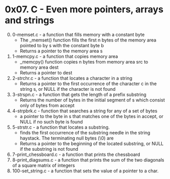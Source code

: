 # 0x07. C - Even more pointers, arrays and strings

0. 0-memset.c - a function that fills memory with a constant byte
	* The _memset() function fills the first n bytes of the memory area pointed to by s with the constant byte b
	* Returns a pointer to the memory area s
1. 1-memcpy.c - a function that copies memory area
	* _memcpy() function copies n bytes from memory area src to memory area dest
	* Returns a pointer to dest
2. 2-strchr.c - a function that locates a character in a string
	* Returns a pointer to the first occurrence of the character c in the string s, or NULL if the character is not found
3. 3-strspn.c - a function that gets the length of a prefix substring
	* Returns the number of bytes in the initial segment of s which consist only of bytes from accept
4. 4-strpbrk.c -  function that searches a string for any of a set of bytes
	* a pointer to the byte in s that matches one of the bytes in accept, or NULL if no such byte is found
5. 5-strstr.c - a function that locates a substring.
	* finds the first occurrence of the substring needle in the string haystack. The terminating null bytes (\0) are
	* Returns a pointer to the beginning of the located substring, or NULL if the substring is not found
6. 7-print_chessboard.c - a function that prints the chessboard
7. 8-print_diagsums.c - a function that prints the sum of the two diagonals of a square matrix of integers
8. 100-set_string.c - a function that sets the value of a pointer to a char.
